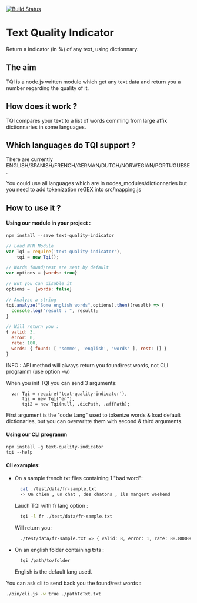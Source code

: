 [![Build Status](https://travis-ci.org/Inist-CNRS/text-quality-indicator.svg?branch=master)](https://travis-ci.org/Inist-CNRS/text-quality-indicator)
# Text Quality Indicator
Return a indicator (in %) of any text, using dictionnary.

## The aim
TQI is a node.js written module which get any text data and return you a number regarding the quality of it.

## How does it work ?
TQI compares your text to a list of words comming from large affix dictionnaries in some languages.

## Which languages do TQI support ?
There are currently ENGLISH/SPANISH/FRENCH/GERMAN/DUTCH/NORWEGIAN/PORTUGUESE.

You could use all languages which are in nodes_modules/dictionnaries but you need to add tokenization reGEX into src/mapping.js

## How to use it ?

#### Using our module in your project :

```javascript
npm install --save text-quality-indicator

// Load NPM Module
var Tqi = require('text-quality-indicator'),
    tqi = new Tqi();

// Words found/rest are sent by default
var options = {words: true}

// But you can disable it
options =  {words: false}

// Analyze a string
tqi.analyze("Some english words",options).then((result) => {
  console.log("result : ", result);
}

// Will return you :
{ valid: 3,
  error: 0,
  rate: 100,
  words: { found: [ 'somme', 'english', 'words' ], rest: [] } 
}
```

INFO : API method will always return you found/rest words, not CLI programm (use option -w) 


When you init TQI you can send 3 arguments:

```
  var Tqi = require('text-quality-indicator'),
      tqi = new Tqi("en"),
      tqi2 = new Tqi(null, .dicPath, .affPath);
```

First argument is the "code Lang" used to tokenize words & load default dictionaries, but you can overwritte them with second & third arguments.



#### Using our CLI programm

```
npm install -g text-quality-indicator
tqi --help
```

#### Cli examples:

- On a sample french txt files containing 1 "bad word":

  ```bash
    cat ./test/data/fr-sample.txt
    -> Un chien , un chat , des chatons , ils mangent weekend
  ```
  
  Lauch TQI with fr lang option :
  
  ```bash
    tqi -l fr ./test/data/fr-sample.txt 
  ```
  
  Will return you:
  
  ```bash
    ./test/data/fr-sample.txt => { valid: 8, error: 1, rate: 88.88888888888889 }
  ```

- On an english folder containing txts :
  
  ```bash
    tqi /path/to/folder
  ```
  English is the default lang used.

You can ask cli to send back you the found/rest words :

```bash
./bin/cli.js -w true ./pathToTxt.txt
```
